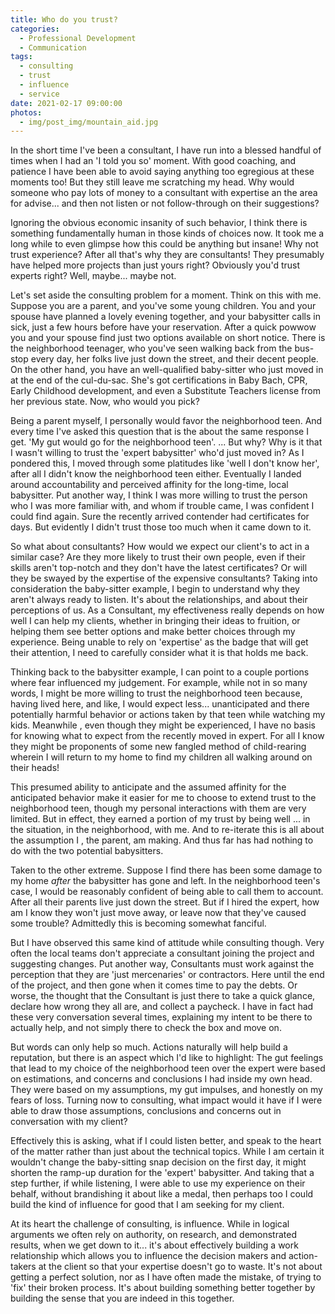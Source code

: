 ```yaml
---
title: Who do you trust?
categories:
  - Professional Development
  - Communication
tags:
  - consulting
  - trust
  - influence
  - service
date: 2021-02-17 09:00:00
photos:
  - img/post_img/mountain_aid.jpg
---
```


In the short time I've been a consultant, I have run into a blessed handful of times when I had an 'I told you so' moment. With good coaching, and patience I have been able to avoid saying anything too egregious at these moments too! But they still leave me scratching my head. Why would someone who pay lots of money to a consultant with expertise an the area for advise... and then not listen or not follow-through on their suggestions?

Ignoring the obvious economic insanity of such behavior, I think there is something fundamentally human in those kinds of choices now. It took me a long while to even glimpse how this could be anything but insane! Why not trust experience? After all that's why they are consultants! They presumably have helped more projects than just yours right? Obviously you'd trust experts right? Well, maybe... maybe not.

Let's set aside the consulting problem for a moment. Think on this with me. Suppose you are a parent, and you've some young children. You and your spouse have planned a lovely evening together, and your babysitter calls in sick, just a few hours before have your reservation. After a quick powwow you and your spouse find just two options available on short notice. There is the neighborhood teenager, who you've seen walking back from the bus-stop every day, her folks live just down the street, and their decent people. On the other hand, you have an well-qualified baby-sitter who just moved in at the end of the cul-du-sac. She's got certifications in Baby Bach, CPR, Early Childhood development, and even a Substitute Teachers license from her previous state. Now, who would you pick?

Being a parent myself, I personally would favor the neighborhood teen. And every time I've asked this question that is the about the same response I get. 'My gut would go for the neighborhood teen'. ... But why? Why is it that I wasn't willing to trust the 'expert babysitter' who'd just moved in? As I pondered this, I moved through some platitudes like 'well I don't know her', after all I didn't know the neighborhood teen either. Eventually I landed around accountability and perceived affinity for the long-time, local babysitter. Put another way, I think I was more willing to trust the person who I was more familiar with, and whom if trouble came, I was confident I could find again. Sure the recently arrived contender had certificates for days. But evidently I didn't trust those too much when it came down to it.

So what about consultants? How would we expect our client's to act in a similar case? Are they more likely to trust their own people, even if their skills aren't top-notch and they don't have the latest certificates? Or will they be swayed by the expertise of the expensive consultants? Taking into consideration the baby-sitter example, I begin to understand why they aren't always ready to listen. It's about the relationships, and about their perceptions of us. As a Consultant, my effectiveness really depends on how well I can help my clients, whether in bringing their ideas to fruition, or helping them see better options and make better choices through my experience. Being unable to rely on 'expertise' as the badge that will get their attention, I need to carefully consider what it is that holds me back.

Thinking back to the babysitter example, I can point to a couple portions where fear influenced my judgement. For example, while not in so many words, I might be more willing to trust the neighborhood teen because, having lived here, and like, I would expect less... unanticipated and there potentially harmful behavior or actions taken by that teen while watching my kids. Meanwhile , even though they might be experienced, I have no basis for knowing what to expect from the recently moved in expert. For all I know they might be proponents of some new fangled method of child-rearing wherein I will return to my home to find my children all walking around on their heads!

This presumed ability to anticipate and the assumed affinity for the anticipated behavior make it easier for me to choose to extend trust to the neighborhood teen, though my personal interactions with them are very limited. But in effect, they earned a portion of my trust by being well ... in the situation, in the neighborhood, with me. And to re-iterate this is all about the assumption I , the parent, am making. And thus far has had nothing to do with the two potential babysitters.

Taken to the other extreme. Suppose I find there has been some damage to my home _after_ the babysitter has gone and left. In the neighborhood teen's case, I would be reasonably confident of being able to call them to account. After all their parents live just down the street. But if I hired the expert, how am I know they won't just move away, or leave now that they've caused some trouble? Admittedly this is becoming somewhat fanciful.

But I have observed this same kind of attitude while consulting though. Very often the local teams don't appreciate a consultant joining the project and suggesting changes. Put another way, Consultants must work against the perception that they are 'just mercenaries' or contractors. Here until the end of the project, and then gone when it comes time to pay the debts. Or worse, the thought that the Consultant is just there to take a quick glance, declare how wrong they all are, and collect a paycheck. I have in fact had these very conversation several times, explaining my intent to be there to actually help, and not simply there to check the box and move on.

But words can only help so much. Actions naturally will help build a reputation, but there is an aspect which I'd like to highlight: The gut feelings that lead to my choice of the neighborhood teen over the expert were based on estimations, and concerns and conclusions I had inside my own head. They were based on my assumptions, my gut impulses, and honestly on my fears of loss. Turning now to consulting, what impact would it have if I were able to draw those assumptions, conclusions and concerns out in conversation with my client?

Effectively this is asking, what if I could listen better, and speak to the heart of the matter rather than just about the technical topics. While I am certain it wouldn't change the baby-sitting snap decision on the first day, it might shorten the ramp-up duration for the 'expert' babysitter. And taking that a step further, if while listening, I were able to use my experience on their behalf, without brandishing it about like a medal, then perhaps too I could build the kind of influence for good that I am seeking for my client.

At its heart the challenge of consulting, is influence. While in logical arguments we often rely on authority, on research, and demonstrated results, when we get down to it... it's about effectively building a work relationship which allows you to influence the decision makers and action-takers at the client so that your expertise doesn't go to waste. It's not about getting a perfect solution, nor as I have often made the mistake, of trying to 'fix' their broken process. It's about building something better together by building the sense that you are indeed in this together.
